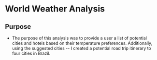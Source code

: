 # World Weather Analysis
## Purpose
- The purpose of this analysis was to provide a user a list of potential cities and hotels based on their temperature preferences. Additionally, using the suggested cities -- I created a potential road trip itinerary to four cities in Brazil.
